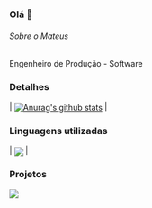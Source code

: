 ### Olá 👋


###### Sobre o Mateus
Engenheiro de Produção - Software

### Detalhes

| <a href="https://github.com/anuraghazra/github-readme-stats"><img align="center" src="https://github-readme-stats.vercel.app/api?username=mateusmorselli&show_icons=true&include_all_commits=true&theme=buefy&hide_border=true" alt="Anurag's github stats" /></a> |

### Linguagens utilizadas

| <a href="https://github.com/anuraghazra/github-readme-stats"><img align="center" src="https://github-readme-stats.vercel.app/api/top-langs/?username=mateusmorselli&layout=compact&theme=buefy&hide_border=true" /></a> |

### Projetos

<a href="https://github.com/anuraghazra/github-readme-stats">
  <img align="center" src="https://github-readme-stats.vercel.app/api/pin/?username=mateusmorselli&repo=site-chess&theme=buefy" />
</a>
